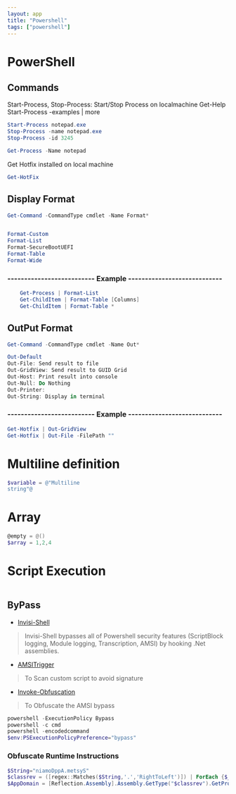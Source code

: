 ```yaml
---
layout: app
title: "Powershell"
tags: ["powershell"]
---
```



# PowerShell

## Commands

Start-Process, Stop-Process: Start/Stop Process on localmachine
Get-Help Start-Process -examples | more

```powershell
Start-Process notepad.exe
Stop-Process -name notepad.exe
Stop-Process -id 3245
```

```powershell
Get-Process -Name notepad
```

Get Hotfix installed on local machine

```powershell
Get-HotFix
```

## Display Format 

```powershell
Get-Command -CommandType cmdlet -Name Format*


Format-Custom
Format-List
Format-SecureBootUEFI
Format-Table
Format-Wide
```


### -------------------------- Example ----------------------------
```powershell
	Get-Process | Format-List
	Get-ChildItem | Format-Table [Columns]
	Get-ChildItem | Format-Table *
```

## OutPut Format
```powershell
Get-Command -CommandType cmdlet -Name Out*

Out-Default
Out-File: Send result to file
Out-GridView: Send result to GUID Grid
Out-Host: Print result into console
Out-Null: Do Nothing
Out-Printer: 
Out-String: Display in terminal
```

### -------------------------- Example ----------------------------

```powershell
Get-Hotfix | Out-GridView
Get-Hotfix | Out-File -FilePath ""
```

# Multiline definition

```powershell
$variable = @"Multiline
string"@
```

# Array

```powershell
@empty = @()
$array = 1,2,4
```


# Script Execution

```powershell

```

## ByPass 

- [Invisi-Shell](https://github.com/OmerYa/Invisi-Shell)
> Invisi-Shell bypasses all of Powershell security features (ScriptBlock logging, Module logging, Transcription, AMSI) by hooking .Net assemblies.

- [AMSITrigger](https://github.com/RythmStick/AMSITrigger)
> To Scan custom script to avoid signature

- [Invoke-Obfuscation](https://github.com/danielbohannon/Invoke-Obfuscation)
> To Obfuscate the AMSI bypass


```powershell
powershell -ExecutionPolicy Bypass
powershell -c cmd
powershell -encodedcommand
$env:PSExecutionPolicyPreference="bypass"
```

### Obfuscate Runtime Instructions

```powershell
$String="niamoDppA.metsyS"
$classrev = ([regex::Matches($String,'.','RightToLeft')]) | ForEach {$_.value} - join ''
$AppDomain = [Reflection.Assembly].Assembly.GetType("$classrev").GetProperty('CurrentDomain').GetValue($null, @())

```
